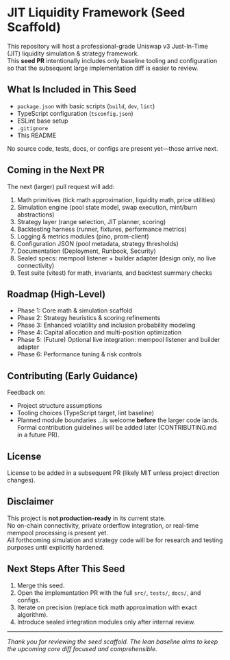 # JIT Liquidity Framework (Seed Scaffold)

This repository will host a professional-grade Uniswap v3 Just-In-Time (JIT) liquidity simulation & strategy framework.  
This **seed PR** intentionally includes only baseline tooling and configuration so that the subsequent large implementation diff is easier to review.

## What Is Included in This Seed
- `package.json` with basic scripts (`build`, `dev`, `lint`)
- TypeScript configuration (`tsconfig.json`)
- ESLint base setup
- `.gitignore`
- This README

No source code, tests, docs, or configs are present yet—those arrive next.

## Coming in the Next PR
The next (larger) pull request will add:
1. Math primitives (tick math approximation, liquidity math, price utilities)
2. Simulation engine (pool state model, swap execution, mint/burn abstractions)
3. Strategy layer (range selection, JIT planner, scoring)
4. Backtesting harness (runner, fixtures, performance metrics)
5. Logging & metrics modules (pino, prom-client)
6. Configuration JSON (pool metadata, strategy thresholds)
7. Documentation (Deployment, Runbook, Security)
8. Sealed specs: mempool listener + builder adapter (design only, no live connectivity)
9. Test suite (vitest) for math, invariants, and backtest summary checks

## Roadmap (High-Level)
- Phase 1: Core math & simulation scaffold
- Phase 2: Strategy heuristics & scoring refinements
- Phase 3: Enhanced volatility and inclusion probability modeling
- Phase 4: Capital allocation and multi-position optimization
- Phase 5: (Future) Optional live integration: mempool listener and builder adapter
- Phase 6: Performance tuning & risk controls

## Contributing (Early Guidance)
Feedback on:
- Project structure assumptions
- Tooling choices (TypeScript target, lint baseline)
- Planned module boundaries
…is welcome **before** the larger code lands. Formal contribution guidelines will be added later (CONTRIBUTING.md in a future PR).

## License
License to be added in a subsequent PR (likely MIT unless project direction changes).

## Disclaimer
This project is **not production-ready** in its current state.  
No on-chain connectivity, private orderflow integration, or real-time mempool processing is present yet.  
All forthcoming simulation and strategy code will be for research and testing purposes until explicitly hardened.

## Next Steps After This Seed
1. Merge this seed.
2. Open the implementation PR with the full `src/`, `tests/`, `docs/`, and configs.
3. Iterate on precision (replace tick math approximation with exact algorithm).
4. Introduce sealed integration modules only after internal review.

---

_Thank you for reviewing the seed scaffold. The lean baseline aims to keep the upcoming core diff focused and comprehensible._
